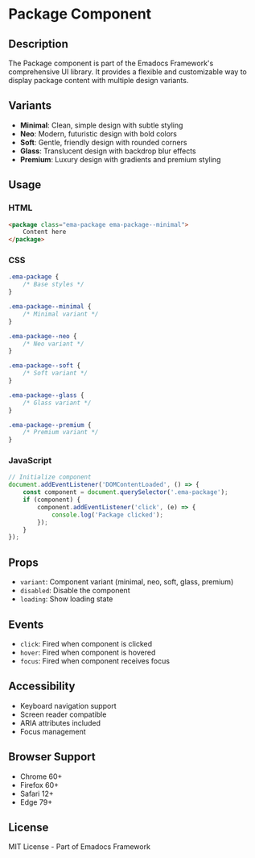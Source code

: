 # Package Component

## Description
The Package component is part of the Emadocs Framework's comprehensive UI library. It provides a flexible and customizable way to display package content with multiple design variants.

## Variants
- **Minimal**: Clean, simple design with subtle styling
- **Neo**: Modern, futuristic design with bold colors
- **Soft**: Gentle, friendly design with rounded corners
- **Glass**: Translucent design with backdrop blur effects
- **Premium**: Luxury design with gradients and premium styling

## Usage

### HTML
```html
<package class="ema-package ema-package--minimal">
    Content here
</package>
```

### CSS
```css
.ema-package {
    /* Base styles */
}

.ema-package--minimal {
    /* Minimal variant */
}

.ema-package--neo {
    /* Neo variant */
}

.ema-package--soft {
    /* Soft variant */
}

.ema-package--glass {
    /* Glass variant */
}

.ema-package--premium {
    /* Premium variant */
}
```

### JavaScript
```javascript
// Initialize component
document.addEventListener('DOMContentLoaded', () => {
    const component = document.querySelector('.ema-package');
    if (component) {
        component.addEventListener('click', (e) => {
            console.log('Package clicked');
        });
    }
});
```

## Props
- `variant`: Component variant (minimal, neo, soft, glass, premium)
- `disabled`: Disable the component
- `loading`: Show loading state

## Events
- `click`: Fired when component is clicked
- `hover`: Fired when component is hovered
- `focus`: Fired when component receives focus

## Accessibility
- Keyboard navigation support
- Screen reader compatible
- ARIA attributes included
- Focus management

## Browser Support
- Chrome 60+
- Firefox 60+
- Safari 12+
- Edge 79+

## License
MIT License - Part of Emadocs Framework
